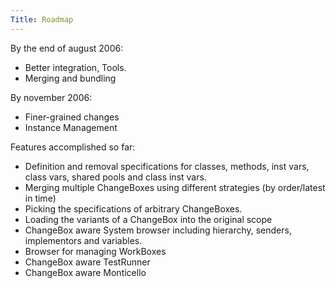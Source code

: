```yaml
---
Title: Roadmap
---
```


By the end of august 2006:

-  Better integration, Tools. 
-  Merging and bundling

By november 2006:

-  Finer-grained changes
-  Instance Management

Features accomplished so far:

-  Definition and removal specifications for classes, methods, inst vars, class vars, shared pools and class inst vars.
-  Merging multiple ChangeBoxes using different strategies (by order/latest in time)
-  Picking the specifications of arbitrary ChangeBoxes.
-  Loading the variants of a ChangeBox into the original scope
-  ChangeBox aware System browser including hierarchy, senders, implementors and variables.
-  Browser for managing WorkBoxes
-  ChangeBox aware TestRunner
-  ChangeBox aware Monticello
